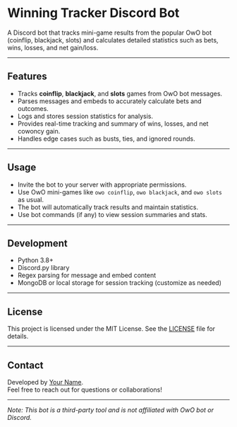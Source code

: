 # Winning Tracker Discord Bot

A Discord bot that tracks mini-game results from the popular OwO bot (coinflip, blackjack, slots) and calculates detailed statistics such as bets, wins, losses, and net gain/loss.

---

## Features

- Tracks **coinflip**, **blackjack**, and **slots** games from OwO bot messages.
- Parses messages and embeds to accurately calculate bets and outcomes.
- Logs and stores session statistics for analysis.
- Provides real-time tracking and summary of wins, losses, and net cowoncy gain.
- Handles edge cases such as busts, ties, and ignored rounds.

---

## Usage

- Invite the bot to your server with appropriate permissions.
- Use OwO mini-games like `owo coinflip`, `owo blackjack`, and `owo slots` as usual.
- The bot will automatically track results and maintain statistics.
- Use bot commands (if any) to view session summaries and stats.

---

## Development

- Python 3.8+
- Discord.py library
- Regex parsing for message and embed content
- MongoDB or local storage for session tracking (customize as needed)

---


## License

This project is licensed under the MIT License. See the [LICENSE](LICENSE) file for details.

---

## Contact

Developed by [Your Name](https://github.com/Devathmaj).  
Feel free to reach out for questions or collaborations!

---

*Note: This bot is a third-party tool and is not affiliated with OwO bot or Discord.*
